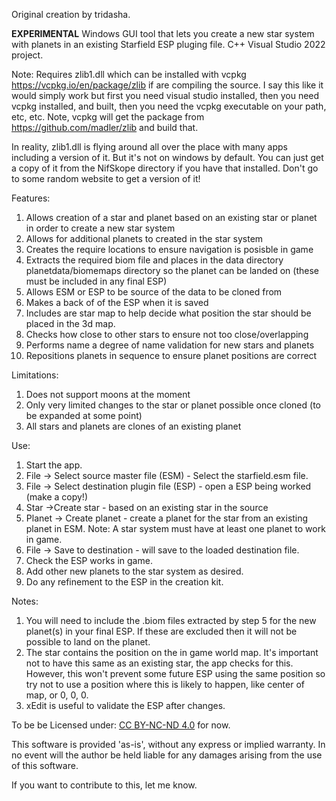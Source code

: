 Original creation by tridasha.

**EXPERIMENTAL** Windows GUI tool that lets you create a new star system with planets in an existing Starfield ESP pluging file.
C++ Visual Studio 2022 project. 

Note: Requires zlib1.dll which can be installed with vcpkg https://vcpkg.io/en/package/zlib if are compiling the source. 
I say this like it would simply work but first you need visual studio installed, then you need vcpkg installed, and built, 
then you need the vcpkg executable on your path, etc, etc. Note, vcpkg will get the package from https://github.com/madler/zlib and build that. 

In reality, zlib1.dll is flying around all over the place with many apps including a version of it. But it's not on windows by default.
You can just get a copy of it from the NifSkope directory if you have that installed. Don't go to some random website to get a version of it!

Features:
1. Allows creation of a star and planet based on an existing star or planet in order to create a new star system
2. Allows for additional planets to created in the star system
3. Creates the require locations to ensure navigation is posisble in game
4. Extracts the required biom file and places in the data directory planetdata/biomemaps directory so the planet can be landed on (these must be included in any final ESP)
5. Allows ESM or ESP to be source of the data to be cloned from
6. Makes a back of of the ESP when it is saved
7. Includes are star map to help decide what position the star should be placed in the 3d map.
8. Checks how close to other stars to ensure not too close/overlapping
9. Performs name a degree of name validation for new stars and planets
10. Repositions planets in sequence to ensure planet positions are correct

Limitations:
1. Does not support moons at the moment
2. Only very limited changes to the star or planet possible once cloned (to be expanded at some point)
3. All stars and planets are clones of an existing planet

Use: 
1. Start the app.
2. File -> Select source master file (ESM) - Select the starfield.esm file.
3. File -> Select destination plugin file (ESP) - open a ESP being worked (make a copy!)
4. Star ->Create star - based on an existing star in the source
5. Planet -> Create planet - create a planet for the star from an existing planet in ESM.
   Note: A star system must have at least one planet to work in game.
7. File -> Save to destination - will save to the loaded destination file. 
8. Check the ESP works in game.
9. Add other new planets to the star system as desired.
10. Do any refinement to the ESP in the creation kit.

Notes:
1. You will need to include the .biom files extracted by step 5 for the new planet(s) in your final ESP. If these are excluded then it will not be possible to land on the planet.
2. The star contains the position on the in game world map. It's important not to have this same as an existing star, the app checks for this. However, this won't prevent some future ESP using the same position so try not to use a position where this is likely to happen, like center of map, or 0, 0, 0.
3. xEdit is useful to validate the ESP after changes.

To be be Licensed under: [CC BY-NC-ND 4.0](https://creativecommons.org/licenses/by-nc-nd/4.0/?ref=chooser-v1) for now.

  This software is provided 'as-is', without any express or implied
  warranty.  In no event will the author be held liable for any damages
  arising from the use of this software.

If you want to contribute to this, let me know.
